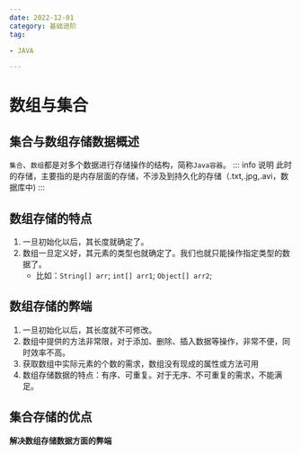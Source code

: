 ```yaml
---
date: 2022-12-01
category: 基础进阶
tag:

- JAVA

---
```


# 数组与集合

## 集合与数组存储数据概述

`集合`、`数组`都是对多个数据进行存储操作的结构，简称`Java容器`。
::: info 说明
此时的存储，主要指的是内存层面的存储，不涉及到持久化的存储（.txt,.jpg,.avi，数据库中)
:::

## 数组存储的特点

1. 一旦初始化以后，其长度就确定了。
2. 数组一旦定义好，其元素的类型也就确定了。我们也就只能操作指定类型的数据了。
	- 比如：`String[] arr`; `int[] arr1`; `Object[] arr2`;

## 数组存储的弊端

1. 一旦初始化以后，其长度就不可修改。
2. 数组中提供的方法非常限，对于添加、删除、插入数据等操作，非常不便，同时效率不高。
3. 获取数组中实际元素的个数的需求，数组没有现成的属性或方法可用
4. 数组存储数据的特点：有序、可重复。对于无序、不可重复的需求，不能满足。

## 集合存储的优点

**解决数组存储数据方面的弊端**
